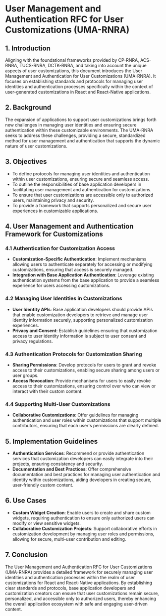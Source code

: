 # User Management and Authentication RFC for User Customizations (UMA-RNRA)

## 1. Introduction

Aligning with the foundational frameworks provided by CP-RNRA, ACS-RNRA, TUCS-RNRA, DCTK-RNRA, and taking into account the unique aspects of user customizations, this document introduces the User Management and Authentication for User Customizations (UMA-RNRA). It focuses on establishing standards and protocols for managing user identities and authentication processes specifically within the context of user-generated customizations in React and React-Native applications.

## 2. Background

The expansion of applications to support user customizations brings forth new challenges in managing user identities and ensuring secure authentication within these customizable environments. The UMA-RNRA seeks to address these challenges, providing a secure, standardized method for user management and authentication that supports the dynamic nature of user customizations.

## 3. Objectives

- To define protocols for managing user identities and authentication within user customizations, ensuring secure and seamless access.
- To outline the responsibilities of base application developers in facilitating user management and authentication for customizations.
- To ensure that user customizations are accessible only to authorized users, maintaining privacy and security.
- To provide a framework that supports personalized and secure user experiences in customizable applications.

## 4. User Management and Authentication Framework for Customizations

### 4.1 Authentication for Customization Access

- **Customization-Specific Authentication**: Implement mechanisms allowing users to authenticate separately for accessing or modifying customizations, ensuring that access is securely managed.
- **Integration with Base Application Authentication**: Leverage existing authentication systems from the base application to provide a seamless experience for users accessing customizations.

### 4.2 Managing User Identities in Customizations

- **User Identity APIs**: Base application developers should provide APIs that enable customization developers to retrieve and manage user identity information securely, supporting personalized customization experiences.
- **Privacy and Consent**: Establish guidelines ensuring that customization access to user identity information is subject to user consent and privacy regulations.

### 4.3 Authentication Protocols for Customization Sharing

- **Sharing Permissions**: Develop protocols for users to grant and revoke access to their customizations, enabling secure sharing among users or user groups.
- **Access Revocation**: Provide mechanisms for users to easily revoke access to their customizations, ensuring control over who can view or interact with their custom content.

### 4.4 Supporting Multi-User Customizations

- **Collaborative Customizations**: Offer guidelines for managing authentication and user roles within customizations that support multiple contributors, ensuring that each user's permissions are clearly defined.

## 5. Implementation Guidelines

- **Authentication Services**: Recommend or provide authentication services that customization developers can easily integrate into their projects, ensuring consistency and security.
- **Documentation and Best Practices**: Offer comprehensive documentation and best practices for managing user authentication and identity within customizations, aiding developers in creating secure, user-friendly custom content.

## 6. Use Cases

- **Custom Widget Creation**: Enable users to create and share custom widgets, requiring authentication to ensure only authorized users can modify or view sensitive widgets.
- **Collaborative Customization Projects**: Support collaborative efforts in customization development by managing user roles and permissions, allowing for secure, multi-user contribution and editing.

## 7. Conclusion

The User Management and Authentication RFC for User Customizations (UMA-RNRA) provides a detailed framework for securely managing user identities and authentication processes within the realm of user customizations for React and React-Native applications. By establishing clear standards and protocols, base application developers and customization creators can ensure that user customizations remain secure, personalized, and accessible only to authorized users, thereby enhancing the overall application ecosystem with safe and engaging user-driven content.